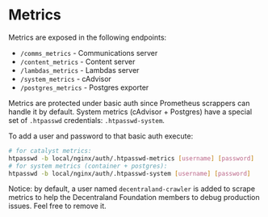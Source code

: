 # Metrics

Metrics are exposed in the following endpoints:

- `/comms_metrics` - Communications server
- `/content_metrics` - Content server
- `/lambdas_metrics` - Lambdas server
- `/system_metrics` - cAdvisor
- `/postgres_metrics` - Postgres exporter

Metrics are protected under basic auth since Prometheus scrappers can handle it by default. System metrics (cAdvisor + Postgres) have a special set of `.htpasswd` credentials: `.htpasswd-system`.

To add a user and password to that basic auth execute:

```bash
# for catalyst metrics:
htpasswd -b local/nginx/auth/.htpasswd-metrics [username] [password]
# for system metrics (container + postgres):
htpasswd -b local/nginx/auth/.htpasswd-system [username] [password]
```

Notice: by default, a user named `decentraland-crawler` is added to scrape metrics to help the Decentraland Foundation members to debug production issues. Feel free to remove it.

